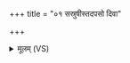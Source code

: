 +++
title = "०१ सस्रुषीस्तदपसो दिवा"

+++
<details><summary>मूलम् (VS)</summary>

स॒स्रुषी॒स्तद॒पसो॒ दिवा॒ नक्तं॑ च स॒स्रुषीः॑।  
वरे॑ण्यक्रतुर॒हम॒पो दे॒वीरुप॑ ह्वये ॥
</details>
